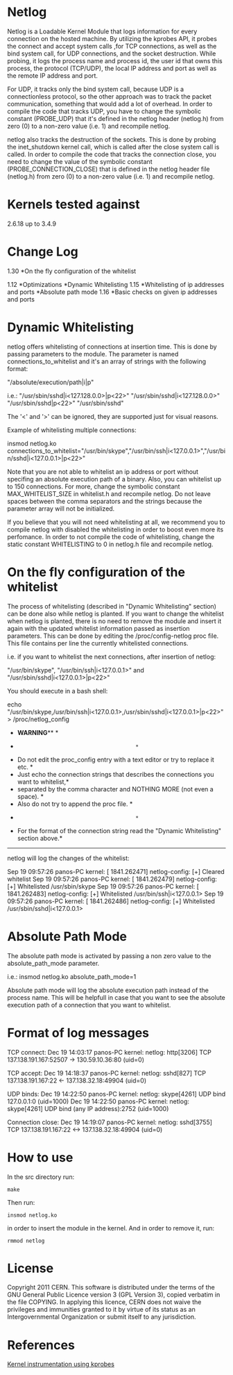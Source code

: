 # Netlog

Netlog is a Loadable Kernel Module that logs information for every connection on the hosted machine.
By utilizing the kprobes API, it probes the connect and accept system calls ,for TCP connections,
as well as the bind system call, for UDP connections, and the socket destruction. 
While probing, it logs the process name and process id, the user id that owns this process, the protocol
(TCP/UDP), the local IP address and port as well as the remote IP address and port.

For UDP, it tracks only the bind system call, because UDP is a connectionless protocol,
so the other approach was to track the packet communication, something that would
add a lot of overhead. In order to compile the code that tracks UDP, you 
have to change the symbolic constant (PROBE_UDP) that it's defined in the netlog header (netlog.h) from
zero (0) to a non-zero value (i.e. 1) and recompile netlog.

netlog also tracks the destruction of the sockets. This is done by probing the 
inet_shutdown kernel call, which is called after the close system call is called.
In order to compile the code that tracks the connection close, you need to change the value of the
symbolic constant (PROBE_CONNECTION_CLOSE) that is defined in the netlog header file (netlog.h) from 
zero (0) to a non-zero value (i.e. 1) and recompile netlog.

# Kernels tested against

2.6.18 up to 3.4.9

# Change Log

1.30
	*On the fly configuration of the whitelist

1.12
	*Optimizations
	*Dynamic Whitelisting
1.15
	*Whitelisting of ip addresses and ports
	*Absolute path mode
1.16
	*Basic checks on given ip addresses and ports
	
# Dynamic Whitelisting

netlog offers whitelisting of connections at insertion time. This is done by passing parameters to the module.
The parameter is named connections_to_whitelist and it's an array of strings with the following format:

"/absolute/execution/path|i<ip address>|p<port number>"

i.e.:
	"/usr/sbin/sshd|i<127.128.0.0>|p<22>"
	"/usr/sbin/sshd|i<127.128.0.0>"
	"/usr/sbin/sshd|p<22>"
	"/usr/sbin/sshd"

The '<' and '>' can be ignored, they are supported just for visual reasons.

Example of whitelisting multiple connections:

insmod netlog.ko connections_to_whitelist="/usr/bin/skype","/usr/bin/ssh|i<127.0.0.1>","/usr/bin/sshd|i<127.0.0.1>|p<22>"

Note that you are not able to whitelist an ip address or port without specifing an absolute 
execution path of a binary. Also, you can whitelist up to 150 connections. For more, change
the symbolic constant MAX_WHITELIST_SIZE in whitelist.h and recompile netlog.
Do not leave spaces between the comma separators and the strings because the parameter array will not be initialized.

If you believe that you will not need whitelisting at all, we recommend you to compile netlog with disabled the whitelisting
in order to boost even more its perfomance. In order to not compile the code of whitelisting, change the static constant
WHITELISTING to 0 in netlog.h file and recompile netlog.

# On the fly configuration of the whitelist

The process of whitelisting (described in "Dynamic Whitelisting" section) can be done also while netlog is planted.
If you want to change the whitelist when netlog is planted, there is no need to remove the module and insert 
it again with the updated whitelist information passed as insertion parameters. This can be done by editing the
/proc/config-netlog proc file. This file contains per line the currently whitelisted connections. 

i.e. if you want to whitelist the next connections, after insertion of netlog:

"/usr/bin/skype", "/usr/bin/ssh|i<127.0.0.1>" and "/usr/sbin/sshd|i<127.0.0.1>|p<22>"

You should execute in a bash shell:

echo "/usr/bin/skype,/usr/bin/ssh|i<127.0.0.1>,/usr/sbin/sshd|i<127.0.0.1>|p<22>" > /proc/netlog_config

* **************************************WARNING**************************************** *
*											*
* Do not edit the proc_config entry with a text editor or try to replace it etc.	*
* Just echo the connection strings that describes the connections you want to whitelist,*
* separated by the comma character and NOTHING MORE (not even a space).			*
* Also do not try to append the proc file.						*
*											*
* For the format of the connection string read the "Dynamic Whitelisting" section above.*
* ************************************************************************************* *

netlog will log the changes of the whitelist:

Sep 19 09:57:26 panos-PC kernel: [ 1841.262471] netlog-config:	[+] Cleared whitelist
Sep 19 09:57:26 panos-PC kernel: [ 1841.262479] netlog-config:	[+] Whitelisted /usr/sbin/skype
Sep 19 09:57:26 panos-PC kernel: [ 1841.262483] netlog-config:	[+] Whitelisted /usr/bin/ssh|i<127.0.0.1>
Sep 19 09:57:26 panos-PC kernel: [ 1841.262486] netlog-config:	[+] Whitelisted /usr/sbin/sshd|i<127.0.0.1>

# Absolute Path Mode

The absolute path mode is activated by passing a non zero value to the absolute_path_mode parameter.

i.e.:
	insmod netlog.ko absolute_path_mode=1

Absolute path mode will log the absolute execution path instead of the process name.
This will be helpfull in case that you want to see the absolute execution path of a connection that
you want to whitelist.

# Format of log messages

TCP connect:
Dec 19 14:03:17 panos-PC kernel: netlog: http[3206] TCP 137.138.191.167:52507 -> 130.59.10.36:80 (uid=0)

TCP accept:
Dec 19 14:18:37 panos-PC kernel: netlog: sshd[827] TCP 137.138.191.167:22 <- 137.138.32.18:49904 (uid=0)

UDP binds:
Dec 19 14:22:50 panos-PC kernel: netlog: skype[4261] UDP bind 127.0.0.1:0 (uid=1000)
Dec 19 14:22:50 panos-PC kernel: netlog: skype[4261] UDP bind (any IP address):2752 (uid=1000)

Connection close:
Dec 19 14:19:07 panos-PC kernel: netlog: sshd[3755] TCP 137.138.191.167:22 <-> 137.138.32.18:49904 (uid=0)

# How to use

In the src directory run:

	make

Then run:

	insmod netlog.ko

in order to insert the module in the kernel.
And in order to remove it, run:

	rmmod netlog

# License

Copyright 2011 CERN. This software is distributed under the terms of the GNU General Public
Licence version 3 (GPL Version 3), copied verbatim in the file COPYING. In applying this licence,
CERN does not waive the privileges and immunities granted to it by virtue of its status as an 
Intergovernmental Organization or submit itself to any jurisdiction.

# References

[Kernel instrumentation using kprobes](http://www.phrack.org/issues.html?issue=67&id=6)
